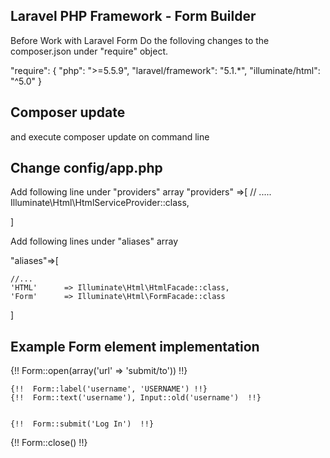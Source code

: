 ## Laravel PHP Framework - Form Builder

Before Work with Laravel Form Do the folloving changes to the composer.json under "require" object.

"require": {
    "php": ">=5.5.9",
    "laravel/framework": "5.1.*",
    "illuminate/html": "^5.0"
}

## Composer update
and execute composer update  on command line

## Change config/app.php
Add following line under "providers" array 
"providers" =>[
	// .....
	Illuminate\Html\HtmlServiceProvider::class,

]


Add following lines under "aliases" array 

"aliases"=>[

	//...
	'HTML'      => Illuminate\Html\HtmlFacade::class,
    'Form'      => Illuminate\Html\FormFacade::class

]


## Example  Form element implementation

{!! Form::open(array('url' => 'submit/to')) !!}

	{!!  Form::label('username', 'USERNAME') !!}
	{!!  Form::text('username'), Input::old('username')  !!}


	{!!  Form::submit('Log In')  !!} 
{!! Form::close() !!}